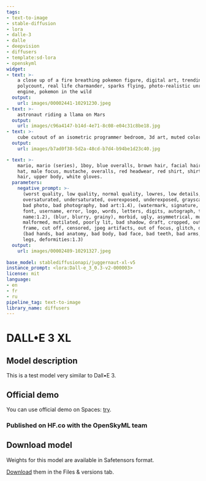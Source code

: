 ```yaml
---
tags:
- text-to-image
- stable-diffusion
- lora
- dalle-3
- dalle
- deepvision
- diffusers
- template:sd-lora
- openskyml
widget:
- text: >-
    a close up of a fire breathing pokemon figure, digital art, trending on
    polycount, real life charmander, sparks flying, photo-realistic unreal
    engine, pokemon in the wild
  output:
    url: images/00002441-10291230.jpeg
- text: >-
    astronaut riding a llama on Mars
  output:
    url: images/c96a4147-b14d-4e71-8c08-e04c31c8be18.jpg
- text: >-
    cube cutout of an isometric programmer bedroom, 3d art, muted colors, soft lighting, high detail, concept art, behance, ray tracing
  output:
    url: images/b7ad0f38-5d2a-48cd-b7d4-b94be1d23c40.jpg

- text: >-
    mario, mario (series), 1boy, blue overalls, brown hair, facial hair, gloves,
    hat, male focus, mustache, overalls, red headwear, red shirt, shirt, short
    hair, upper body, white gloves.
  parameters:
    negative_prompt: >-
      (worst quality, low quality, normal quality, lowres, low details,
      oversaturated, undersaturated, overexposed, underexposed, grayscale, bw,
      bad photo, bad photography, bad art:1.4), (watermark, signature, text
      font, username, error, logo, words, letters, digits, autograph, trademark,
      name:1.2), (blur, blurry, grainy), morbid, ugly, asymmetrical, mutated
      malformed, mutilated, poorly lit, bad shadow, draft, cropped, out of
      frame, cut off, censored, jpeg artifacts, out of focus, glitch, duplicate,
      (bad hands, bad anatomy, bad body, bad face, bad teeth, bad arms, bad
      legs, deformities:1.3)
  output:
    url: images/00002489-10291327.jpeg
    
base_model: stablediffusionapi/juggernaut-xl-v5
instance_prompt: <lora:Dall-e_3_0.3-v2-000003>
license: mit
language:
- en
- fr
- ru
pipeline_tag: text-to-image
library_name: diffusers
---
```

# DALL•E 3 XL

<Gallery />

## Model description 

This is a test model very similar to Dall•E 3.

## Official demo

You can use official demo on Spaces: [try](https://huggingface.co/spaces/openskyml/dalle-3).

### Published on HF.co with the OpenSkyML team


## Download model

Weights for this model are available in Safetensors format.

[Download](/openskyml/dalle-3/tree/main) them in the Files & versions tab.